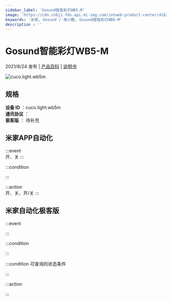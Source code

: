 ```yaml
---
sidebar_label: 'Gosund智能彩灯WB5-M'
image: 'https://cdn.cnbj1.fds.api.mi-img.com/iotweb-product-center/41b2059f8eb0763ff3738f18b9347ed8_Gosund智能灯泡五路彩灯168*168.png?GalaxyAccessKeyId=AKVGLQWBOVIRQ3XLEW&Expires=9223372036854775807&Signature=8qSRLRcdRK1zpmLtWq7lGMqwikI='
keywords: '米家, Gosund / 电小酷, Gosund智能彩灯WB5-M'
description : ''
---
```

# Gosund智能彩灯WB5-M

2021/8/24 发布 | [产品百科](https://home.mi.com/webapp/content/baike/product/index.html?model=cuco.light.wb5m/) | [说明书](https://home.mi.com/views/introduction.html?model=cuco.light.wb5m&region=cn)

![cuco.light.wb5m](https://cdn.cnbj1.fds.api.mi-img.com/iotweb-product-center/41b2059f8eb0763ff3738f18b9347ed8_Gosund智能灯泡五路彩灯168*168.png?GalaxyAccessKeyId=AKVGLQWBOVIRQ3XLEW&Expires=9223372036854775807&Signature=8qSRLRcdRK1zpmLtWq7lGMqwikI=)

## 规格  
> 
**设备 ID** ：cuco.light.wb5m  
**通讯协议** ：  
**极客版**  ： 待补充 


## 米家APP自动化  

:::event  
开、关
:::

:::condition  

:::

:::action   
开、关、开/关
:::

## 米家自动化极客版  

:::event  

:::

:::condition  

:::

:::condition 可查询的状态条件  

:::

:::action  

:::

        
